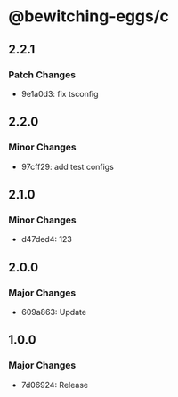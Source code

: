 # @bewitching-eggs/c

## 2.2.1

### Patch Changes

- 9e1a0d3: fix tsconfig

## 2.2.0

### Minor Changes

- 97cff29: add test configs

## 2.1.0

### Minor Changes

- d47ded4: 123

## 2.0.0

### Major Changes

- 609a863: Update

## 1.0.0

### Major Changes

- 7d06924: Release
